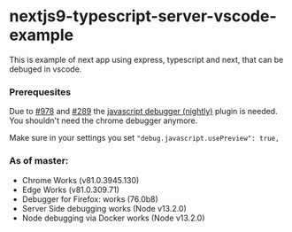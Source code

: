 # nextjs9-typescript-server-vscode-example

This is example of next app using express, typescript and next, that can be debuged in vscode.

### Prerequesites

Due to [#978](https://github.com/microsoft/vscode-chrome-debug/issues/978) and [#289](https://github.com/microsoft/vscode-js-debug/issues/289) the [javascript debugger (nightly)](https://marketplace.visualstudio.com/items?itemName=ms-vscode.js-debug-nightly) plugin is needed. You shouldn't need the chrome debugger anymore.

Make sure in your settings you set `"debug.javascript.usePreview": true,`

### As of master:

- Chrome Works (v81.0.3945.130)
- Edge Works (v81.0.309.71)
- Debugger for Firefox: works (76.0b8)
- Server Side debugging works (Node v13.2.0)
- Node debugging via Docker works (Node v13.2.0)
